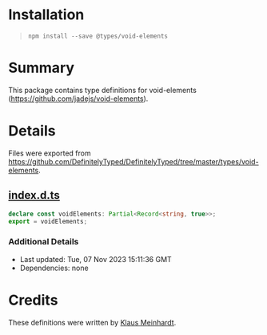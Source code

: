 # Installation
> `npm install --save @types/void-elements`

# Summary
This package contains type definitions for void-elements (https://github.com/jadejs/void-elements).

# Details
Files were exported from https://github.com/DefinitelyTyped/DefinitelyTyped/tree/master/types/void-elements.
## [index.d.ts](https://github.com/DefinitelyTyped/DefinitelyTyped/tree/master/types/void-elements/index.d.ts)
````ts
declare const voidElements: Partial<Record<string, true>>;
export = voidElements;

````

### Additional Details
 * Last updated: Tue, 07 Nov 2023 15:11:36 GMT
 * Dependencies: none

# Credits
These definitions were written by [Klaus Meinhardt](https://github.com/ajafff).
